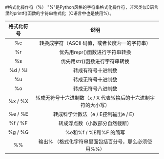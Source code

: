 #格式化操作符（%）
"%"是Python风格的字符串格式化操作符，非常类似C语言里的printf()函数的字符串格式化（C语言中也是使用%）。


|格式化符号 | 说明 |
|:--------:| :-----:|
|%c|转换成字符（ASCII 码值，或者长度为一的字符串）|
|%r|优先用repr()函数进行字符串转换|
|%s|优先用str()函数进行字符串转换|
|%d / %i|转成有符号十进制数|
|%u|转成无符号十进制数|
|%o|转成无符号八进制数|
|%x / %X|转成无符号十六进制数（x / X 代表转换后的十六进制字符的大小写）|
|%e / %E|转成科学计数法（e / E控制输出e / E）|
|%f / %F|转成浮点数（小数部分自然截断）|
|%g / %G|%e和%f / %E和%F 的简写|
|%%|输出% （格式化字符串里面包括百分号，那么必须使用%%）|

